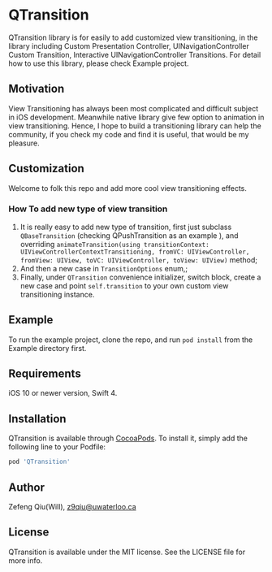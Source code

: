 # QTransition

QTransition library is for easily to add customized view transitioning, in the library including Custom Presentation Controller, UINavigationController Custom Transition, Interactive UINavigationController Transitions. For detail how to use this library, please check Example project.

## Motivation

View Transitioning has always been most complicated and difficult subject in iOS development. Meanwhile native library give few option to animation in view transitioning. Hence, I hope to build a transitioning library can help the community, if you check my code and find it is useful, that would be my pleasure.


## Customization

Welcome to folk this repo and add more cool view transitioning effects.

### How To add new type of view transition
1. It is really easy to add new type of transition, first just subclass `QBaseTransition` (checking QPushTransition as an example ), and overriding `animateTransition(using transitionContext: UIViewControllerContextTransitioning, fromVC: UIViewController, fromView: UIView, toVC: UIViewController, toView: UIView)` method;
2. And then a new case in `TransitionOptions` enum,;
3. Finally, under `QTransition`  convenience initializer, switch block, create a new case and point `self.transition` to your own custom view transitioning instance.

## Example

To run the example project, clone the repo, and run `pod install` from the Example directory first.

## Requirements

iOS 10 or newer version, Swift 4.

## Installation

QTransition is available through [CocoaPods](http://cocoapods.org). To install
it, simply add the following line to your Podfile:

```ruby
pod 'QTransition'
```

## Author

Zefeng Qiu(Will), z9qiu@uwaterloo.ca

## License

QTransition is available under the MIT license. See the LICENSE file for more info.
